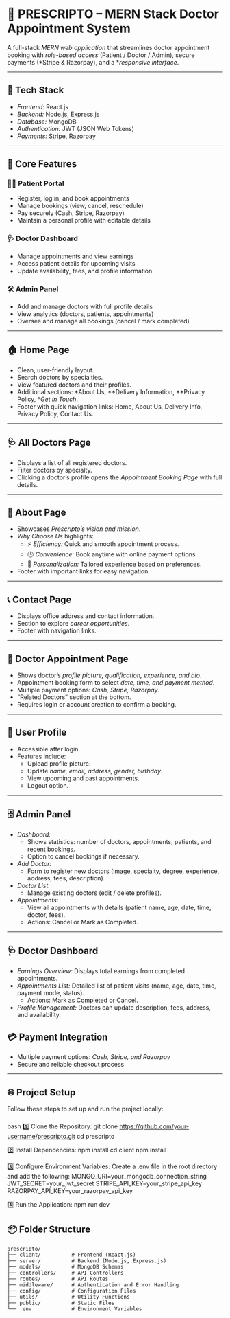 # 🏥 PRESCRIPTO – MERN Stack Doctor Appointment System  

A full-stack *MERN web application* that streamlines doctor appointment booking with *role-based access* (Patient / Doctor / Admin), secure payments (*Stripe & Razorpay), and a **responsive interface*.  

---

## 🚀 Tech Stack  
- *Frontend:* React.js  
- *Backend:* Node.js, Express.js  
- *Database:* MongoDB  
- *Authentication:* JWT (JSON Web Tokens)  
- *Payments:* Stripe, Razorpay  

---

## 🔑 Core Features  

### 👨‍⚕ Patient Portal  
- Register, log in, and book appointments  
- Manage bookings (view, cancel, reschedule)  
- Pay securely (Cash, Stripe, Razorpay)  
- Maintain a personal profile with editable details  

### 🩺 Doctor Dashboard  
- Manage appointments and view earnings  
- Access patient details for upcoming visits  
- Update availability, fees, and profile information  

### 🛠 Admin Panel  
- Add and manage doctors with full profile details  
- View analytics (doctors, patients, appointments)  
- Oversee and manage all bookings (cancel / mark completed)  

---

## 🏠 Home Page  
- Clean, user-friendly layout.  
- Search doctors by specialties.  
- View featured doctors and their profiles.  
- Additional sections: *About Us, **Delivery Information, **Privacy Policy, **Get in Touch*.  
- Footer with quick navigation links: Home, About Us, Delivery Info, Privacy Policy, Contact Us.  

---

## 🩺 All Doctors Page  
- Displays a list of all registered doctors.  
- Filter doctors by specialty.  
- Clicking a doctor’s profile opens the *Appointment Booking Page* with full details.  

---

## 📄 About Page  
- Showcases *Prescripto’s vision and mission*.  
- *Why Choose Us* highlights:  
  - ⚡ *Efficiency:* Quick and smooth appointment process.  
  - 🕒 *Convenience:* Book anytime with online payment options.  
  - 🎯 *Personalization:* Tailored experience based on preferences.  
- Footer with important links for easy navigation.  

---

## 📞 Contact Page  
- Displays office address and contact information.  
- Section to explore *career opportunities*.  
- Footer with navigation links.  

---

## 📅 Doctor Appointment Page  
- Shows doctor’s *profile picture, qualification, experience, and bio*.  
- Appointment booking form to select *date, time, and payment method*.  
- Multiple payment options: *Cash, Stripe, Razorpay*.  
- “Related Doctors” section at the bottom.  
- Requires login or account creation to confirm a booking.  

---

## 👤 User Profile  
- Accessible after login.  
- Features include:  
  - Upload profile picture.  
  - Update *name, email, address, gender, birthday*.  
  - View upcoming and past appointments.  
  - Logout option.  

---

## 🗄 Admin Panel  
- *Dashboard:*  
  - Shows statistics: number of doctors, appointments, patients, and recent bookings.  
  - Option to cancel bookings if necessary.  
- *Add Doctor:*  
  - Form to register new doctors (image, specialty, degree, experience, address, fees, description).  
- *Doctor List:*  
  - Manage existing doctors (edit / delete profiles).  
- *Appointments:*  
  - View all appointments with details (patient name, age, date, time, doctor, fees).  
  - Actions: Cancel or Mark as Completed.  

---

## 🩺 Doctor Dashboard  
- *Earnings Overview:* Displays total earnings from completed appointments.  
- *Appointments List:* Detailed list of patient visits (name, age, date, time, payment mode, status).  
  - Actions: Mark as Completed or Cancel.  
- *Profile Management:* Doctors can update description, fees, address, and availability.  


## 💳 Payment Integration  
- Multiple payment options: *Cash, Stripe, and Razorpay*  
- Secure and reliable checkout process  

---

## 🌐 Project Setup  

Follow these steps to set up and run the project locally:  

###   
bash
  1️⃣ Clone the Repository:
     git clone https://github.com/your-username/prescripto.git
     cd prescripto


  2️⃣ Install Dependencies:
     npm install
     cd client
     npm install


  3️⃣ Configure Environment Variables:
     Create a .env file in the root directory and add the following:
     MONGO_URI=your_mongodb_connection_string
     JWT_SECRET=your_jwt_secret
     STRIPE_API_KEY=your_stripe_api_key
     RAZORPAY_API_KEY=your_razorpay_api_key


  4️⃣ Run the Application:
      npm run dev


## 📦 Folder Structure

```plaintext
prescripto/
├── client/          # Frontend (React.js)
├── server/          # Backend (Node.js, Express.js)
├── models/          # MongoDB Schemas
├── controllers/     # API Controllers
├── routes/          # API Routes
├── middleware/      # Authentication and Error Handling
├── config/          # Configuration Files
├── utils/           # Utility Functions
├── public/          # Static Files
└── .env             # Environment Variables
```





